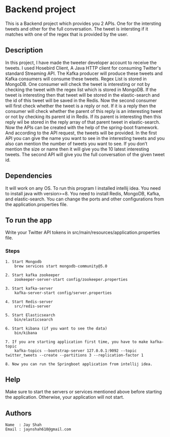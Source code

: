 
# Backend project
This is a Backend project which provides you 2 APIs. One for the intersting tweets and other for the full conversation. 
The tweet is intersting if it matches with one of the regex that is provided by the user.

## Description 
In this project, I have made the tweeter developer account to receive the tweets. I used Hosebird Client, A Java HTTP client for consuming Twitter's standard Streaming API. The Kafka producer will produce these tweets and Kafka consumers will consume these tweets. Regex List is stored in MongoDB. One consumer will check the tweet is interesting or not by checking the tweet with the regex list which is stored in MongoDB. If the tweet is interesting then that tweet will be stored in the elastic-search and the id of this tweet will be saved in the Redis. Now the second consumer will first check whether the tweet is a reply or not. If it is a reply then the consumer will check whether the parent of this reply is an interesting tweet or not by checking its parent id in Redis. If its parent is interesting then this reply wil be stored in the reply array of that parent tweet in elastic-search. Now the APIs can be created with the help of the spring-boot framework. And according to the API request, the tweets will be provided. In the first API you can give the name you want to see in the interesting tweets and you also can mention the number of tweets you want to see. If you don’t mention the size or name then it will give you the 10 latest interesting tweets. The second API will give you the full conversation of the given tweet id.


## Dependencies
It will work on any OS. To run this program I installed intellij idea. You need to install java with version>=8. You need to install Redis, MongoDB, Kafka, and elastic-search. You can change the ports and other configurations from the application.properties file.

## To run the app
Write your Twitter API tokens in src/main/resources/application.properties file.
### Steps

    1. Start Mongodb
        brew services start mongodb-community@5.0
             
    2. Start kafka zookeeper
        zookeeper-server-start config/zookeeper.properties

    3. Start kafka-server
        kafka-server-start config/server.properties

    4. Start Redis-server
        src/redis-server

    5. Start Elasticsearch
        bin/elasticsearch
    
    6. Start kibana (if you want to see the data)
        bin/kibana 

    7. If you are starting application first time, you have to make kafka-topic
        kafka-topics --bootstrap-server 127.0.0.1:9092 --topic twitter_tweets --create --partitions 3 --replication-factor 1

    8. Now you can run the Springboot application from intellij idea.

## Help
Make sure to start the servers or services mentioned above before starting the application. Otherwise, your application will not start.

## Authors
    Name  : Jay Shah
    Email : jaynshah610@gmail.com
